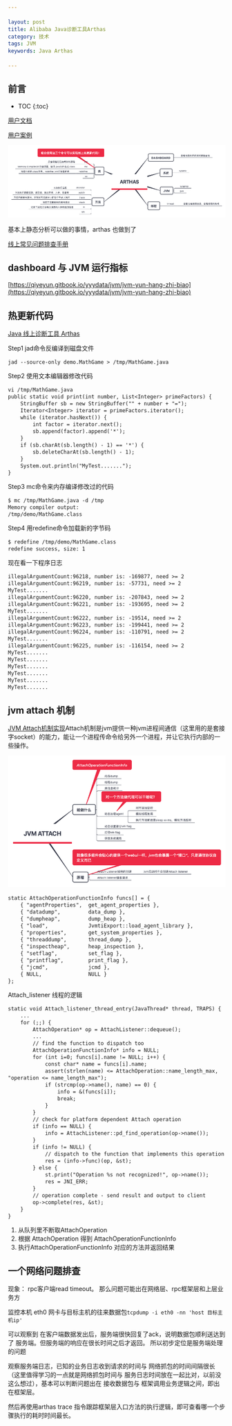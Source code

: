 ```yaml
---

layout: post
title: Alibaba Java诊断工具Arthas
category: 技术
tags: JVM
keywords: Java Arthas

---
```


## 前言

* TOC
{:toc}

[用户文档](https://alibaba.github.io/arthas/index.html)
	
[用户案例](https://github.com/alibaba/arthas/issues?q=label%3Auser-case)


![](/public/upload/java/arthas_xmind.png)

基本上静态分析可以做的事情，arthas 也做到了

[线上常见问题排查手册](https://mp.weixin.qq.com/s/uajRpzDayZSwTEPhFUoVbQ)

## dashboard 与 JVM 运行指标

[https://qiyeyun.gitbook.io/yyydata/jvm/jvm-yun-hang-zhi-biao](https://qiyeyun.gitbook.io/yyydata/jvm/jvm-yun-hang-zhi-biao)

## 热更新代码

[Java 线上诊断工具 Arthas](https://yq.aliyun.com/articles/705435)

Step1 jad命令反编译到磁盘文件

    jad --source-only demo.MathGame > /tmp/MathGame.java

Step2 使用文本编辑器修改代码

    vi /tmp/MathGame.java
    public static void print(int number, List<Integer> primeFactors) {
        StringBuffer sb = new StringBuffer("" + number + "=");
        Iterator<Integer> iterator = primeFactors.iterator();
        while (iterator.hasNext()) {
            int factor = iterator.next();
            sb.append(factor).append('*');
        }
        if (sb.charAt(sb.length() - 1) == '*') {
            sb.deleteCharAt(sb.length() - 1);
        }
        System.out.println("MyTest.......");
    }

Step3 mc命令来内存编译修改过的代码

    $ mc /tmp/MathGame.java -d /tmp
    Memory compiler output:
    /tmp/demo/MathGame.class

Step4 用redefine命令加载新的字节码

    $ redefine /tmp/demo/MathGame.class
    redefine success, size: 1

现在看一下程序日志

    illegalArgumentCount:96218, number is: -169877, need >= 2
    illegalArgumentCount:96219, number is: -57731, need >= 2
    MyTest.......
    illegalArgumentCount:96220, number is: -207843, need >= 2
    illegalArgumentCount:96221, number is: -193695, need >= 2
    MyTest.......
    illegalArgumentCount:96222, number is: -19514, need >= 2
    illegalArgumentCount:96223, number is: -199441, need >= 2
    illegalArgumentCount:96224, number is: -110791, need >= 2
    MyTest.......
    illegalArgumentCount:96225, number is: -116154, need >= 2
    MyTest.......
    MyTest.......
    MyTest.......
    MyTest.......
    MyTest.......
    MyTest.......

## jvm attach 机制

[JVM Attach机制实现](http://lovestblog.cn/blog/2014/06/18/jvm-attach/)Attach机制是jvm提供一种jvm进程间通信（这里用的是套接字socket）的能力，能让一个进程传命令给另外一个进程，并让它执行内部的一些操作。

![](/public/upload/java/jvm_attach.png)

    static AttachOperationFunctionInfo funcs[] = {
        { "agentProperties",  get_agent_properties },
        { "datadump",         data_dump },
        { "dumpheap",         dump_heap },
        { "load",             JvmtiExport::load_agent_library },
        { "properties",       get_system_properties },
        { "threaddump",       thread_dump },
        { "inspectheap",      heap_inspection },
        { "setflag",          set_flag },
        { "printflag",        print_flag },
        { "jcmd",             jcmd },
        { NULL,               NULL }
    };

Attach_listener 线程的逻辑

    static void Attach_listener_thread_entry(JavaThread* thread, TRAPS) {
        ...
        for (;;) {
            AttachOperation* op = AttachListener::dequeue();
            ...
            // find the function to dispatch too
            AttachOperationFunctionInfo* info = NULL;
            for (int i=0; funcs[i].name != NULL; i++) {
                const char* name = funcs[i].name;
                assert(strlen(name) <= AttachOperation::name_length_max, "operation <= name_length_max");
                if (strcmp(op->name(), name) == 0) {
                    info = &(funcs[i]);
                    break;
                }
            }
            // check for platform dependent Attach operation
            if (info == NULL) {
                info = AttachListener::pd_find_operation(op->name());
            }
            if (info != NULL) {
                // dispatch to the function that implements this operation
                res = (info->func)(op, &st);
            } else {
                st.print("Operation %s not recognized!", op->name());
                res = JNI_ERR;
            }
            // operation complete - send result and output to client
            op->complete(res, &st);
        }
    }

1. 从队列里不断取AttachOperation
2. 根据 AttachOperation 得到 AttachOperationFunctionInfo
3. 执行AttachOperationFunctionInfo 对应的方法并返回结果

## 一个网络问题排查

现象： rpc客户端read timeout。 那么问题可能出在网络层、rpc框架层和上层业务方


监控本机 eth0 网卡与目标主机的往来数据包`tcpdump -i eth0 -nn 'host 目标主机ip'`

可以观察到 在客户端数据发出后，服务端很快回复了ack，说明数据包顺利送达到了 服务端。但服务端的响应在很长时间之后才返回。 所以初步定位是服务端处理的问题

观察服务端日志，已知的业务日志收到请求的时间与 网络抓包的时间间隔很长（这里值得学习的一点就是网络抓包时间与 服务日志时间放在一起比对，以前没这么想过），基本可以判断问题出在  接收数据包与 框架调用业务逻辑之间，即出在框架层。

然后再使用arthas trace 指令跟踪框架层入口方法的执行逻辑，即可查看哪一个步骤执行的耗时时间最长。